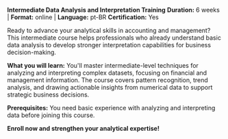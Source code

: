 **Intermediate Data Analysis and Interpretation Training**
**Duration:** 6 weeks | **Format:** online | **Language:** pt-BR
**Certification:** Yes

Ready to advance your analytical skills in accounting and management? This intermediate course helps professionals who already understand basic data analysis to develop stronger interpretation capabilities for business decision-making.

**What you will learn:**
You'll master intermediate-level techniques for analyzing and interpreting complex datasets, focusing on financial and management information. The course covers pattern recognition, trend analysis, and drawing actionable insights from numerical data to support strategic business decisions.

**Prerequisites:**
You need basic experience with analyzing and interpreting data before joining this course.

**Enroll now and strengthen your analytical expertise!**